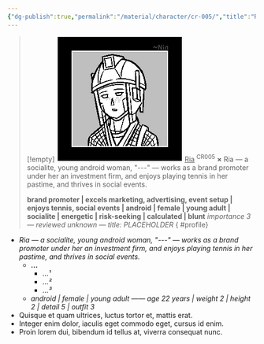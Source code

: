 ```yaml
---
{"dg-publish":true,"permalink":"/material/character/cr-005/","title":"Ria","tags":["-character"]}
---
```


>[!empty]
> ![RESOURCE/ASSET/ICON/CR005.png|icon](/img/user/RESOURCE/ASSET/ICON/CR005.png) <u class="title">Ria</u> <sup class="title">CR005</sup> <b class="title">×</b>
> Ria — a socialite, young android woman, "---" — works as a brand promoter under her an investment firm, and enjoys playing tennis in her pastime, and thrives in social events.
> 
> <b>brand promoter | excels marketing, advertising, event setup | enjoys tennis, social events | android | female | young adult | socialite | energetic | risk-seeking | calculated | blunt</b>
> <i class="small">importance 3 — reviewed unknown — title: PLACEHOLDER</i>
{ #profile}


- *Ria — a socialite, young android woman, "---" — works as a brand promoter under her an investment firm, and enjoys playing tennis in her pastime, and thrives in social events.*
	- **…**
		- *…¹*
		- *…²*
		- *…³*
	- *android | female | young adult —— age 22 years | weight 2 | height 2 | detail 5 | outfit 3*
- Quisque et quam ultrices, luctus tortor et, mattis erat.
- Integer enim dolor, iaculis eget commodo eget, cursus id enim.
- Proin lorem dui, bibendum id tellus at, viverra consequat nunc.